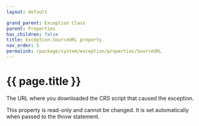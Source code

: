 ```yaml
---
layout: default

grand_parent: Exception Class
parent: Properties
has_children: false
title: Exception.SourceURL property
nav_order: 5
permalink: /package/system/exception/properties/SourceURL
---
```

# {{ page.title }}

The URL where you downloaded the CRS script that caused the exception.

This property is read-only and cannot be changed. It is set automatically when passed to the throw statement.